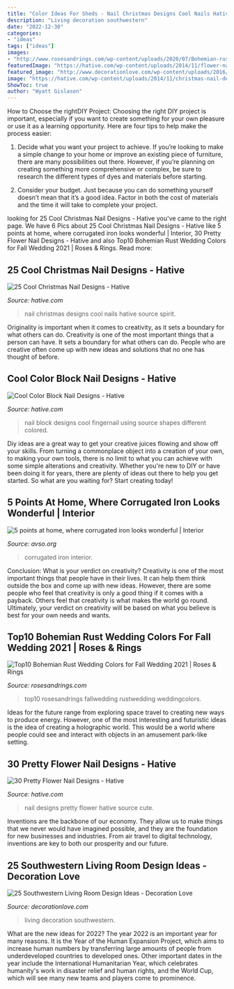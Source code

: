 ```yaml
---
title: "Color Ideas For Sheds - Nail Christmas Designs Cool Nails Hative Source Spirit"
description: "Living decoration southwestern"
date: "2022-12-30"
categories:
- "ideas"
tags: ["ideas"]
images:
- "http://www.rosesandrings.com/wp-content/uploads/2020/07/Bohemian-rust-dusty-orange-wedding-color-ideas.jpg"
featuredImage: "https://hative.com/wp-content/uploads/2014/11/flower-nail-designs/12-pretty-flower-nail-designs.jpg"
featured_image: "http://www.decorationlove.com/wp-content/uploads/2016/04/Southwestern-Living-Room-Design-Inspiration.jpg"
image: "https://hative.com/wp-content/uploads/2014/11/christmas-nail-designs/5-cool-christmas-nail-designs.jpg"
ShowToc: true
author: "Wyatt Gislason"
---
```



How to Choose the rightDIY Project:
Choosing the right DIY project is important, especially if you want to create something for your own pleasure or use it as a learning opportunity. Here are four tips to help make the process easier:
1. Decide what you want your project to achieve. If you’re looking to make a simple change to your home or improve an existing piece of furniture, there are many possibilities out there. However, if you’re planning on creating something more comprehensive or complex, be sure to research the different types of dyes and materials before starting.

2. Consider your budget. Just because you can do something yourself doesn’t mean that it’s a good idea. Factor in both the cost of materials and the time it will take to complete your project.

	

		
looking for 25 Cool Christmas Nail Designs - Hative you've came to the right page. We have 6 Pics about 25 Cool Christmas Nail Designs - Hative like 5 points at home, where corrugated iron looks wonderful | Interior, 30 Pretty Flower Nail Designs - Hative and also Top10 Bohemian Rust Wedding Colors for Fall Wedding 2021 | Roses &amp; Rings. Read more:
		
    
## 25 Cool Christmas Nail Designs - Hative

<img loading=lazy src="https://hative.com/wp-content/uploads/2014/11/christmas-nail-designs/5-cool-christmas-nail-designs.jpg" onerror="this.onerror=null;this.src='https://tse1.mm.bing.net/th?id=OIP.ZWaHkPEabMPKY1XPwSjsBwHaLS&amp;pid=15.1';" alt="25 Cool Christmas Nail Designs - Hative">

_Source: hative.com_

>nail christmas designs cool nails hative source spirit. 

	

Originality is important when it comes to creativity, as it sets a boundary for what others can do.
Creativity is one of the most important things that a person can have. It sets a boundary for what others can do. People who are creative often come up with new ideas and solutions that no one has thought of before.

    
## Cool Color Block Nail Designs - Hative

<img loading=lazy src="https://hative.com/wp-content/uploads/2014/11/color-block-nail-designs/6-color-block-nail-designs.jpg" onerror="this.onerror=null;this.src='https://tse4.mm.bing.net/th?id=OIP.zCgub5iwRDbvFUFMhhvCMQHaLH&amp;pid=15.1';" alt="Cool Color Block Nail Designs - Hative">

_Source: hative.com_

>nail block designs cool fingernail using source shapes different colored. 

	

Diy ideas are a great way to get your creative juices flowing and show off your skills. From turning a commonplace object into a creation of your own, to making your own tools, there is no limit to what you can achieve with some simple alterations and creativity. Whether you're new to DIY or have been doing it for years, there are plenty of ideas out there to help you get started. So what are you waiting for? Start creating today!

    
## 5 Points At Home, Where Corrugated Iron Looks Wonderful | Interior

<img loading=lazy src="https://www.avso.org/wp-content/uploads/2014/11/5-points-at-home-where-corrugated-iron-looks-wonderful-1415266620.jpg" onerror="this.onerror=null;this.src='https://tse1.mm.bing.net/th?id=OIP.z6XjAi8_b5g4eUh_yeoPXAHaLH&amp;pid=15.1';" alt="5 points at home, where corrugated iron looks wonderful | Interior">

_Source: avso.org_

>corrugated iron interior. 

	

Conclusion: What is your verdict on creativity?
Creativity is one of the most important things that people have in their lives. It can help them think outside the box and come up with new ideas. However, there are some people who feel that creativity is only a good thing if it comes with a payback. Others feel that creativity is what makes the world go round. Ultimately, your verdict on creativity will be based on what you believe is best for your own needs and wants.

    
## Top10 Bohemian Rust Wedding Colors For Fall Wedding 2021 | Roses &amp; Rings

<img loading=lazy src="http://www.rosesandrings.com/wp-content/uploads/2020/07/Bohemian-rust-dusty-orange-wedding-color-ideas.jpg" onerror="this.onerror=null;this.src='https://tse3.mm.bing.net/th?id=OIP.UzIfN2LGc66YOL2ce0xA9wHaRw&amp;pid=15.1';" alt="Top10 Bohemian Rust Wedding Colors for Fall Wedding 2021 | Roses &amp; Rings">

_Source: rosesandrings.com_

>top10 rosesandrings fallwedding rustwedding weddingcolors. 

	

Ideas for the future range from exploring space travel to creating new ways to produce energy. However, one of the most interesting and futuristic ideas is the idea of creating a holographic world. This would be a world where people could see and interact with objects in an amusement park-like setting.

    
## 30 Pretty Flower Nail Designs - Hative

<img loading=lazy src="https://hative.com/wp-content/uploads/2014/11/flower-nail-designs/12-pretty-flower-nail-designs.jpg" onerror="this.onerror=null;this.src='https://tse4.mm.bing.net/th?id=OIP.mRKtugqKCQ-82dtkykivvgHaLJ&amp;pid=15.1';" alt="30 Pretty Flower Nail Designs - Hative">

_Source: hative.com_

>nail designs pretty flower hative source cute. 

	

Inventions are the backbone of our economy. They allow us to make things that we never would have imagined possible, and they are the foundation for new businesses and industries. From air travel to digital technology, inventions are key to both our prosperity and our future.

    
## 25 Southwestern Living Room Design Ideas - Decoration Love

<img loading=lazy src="http://www.decorationlove.com/wp-content/uploads/2016/04/Southwestern-Living-Room-Design-Inspiration.jpg" onerror="this.onerror=null;this.src='https://tse4.mm.bing.net/th?id=OIP.fRcPORZluzOqJW0hcShp6gHaJ4&amp;pid=15.1';" alt="25 Southwestern Living Room Design Ideas - Decoration Love">

_Source: decorationlove.com_

>living decoration southwestern. 

	

What are the new ideas for 2022?
The year 2022 is an important year for many reasons. It is the Year of the Human Expansion Project, which aims to increase human numbers by transferring large amounts of people from underdeveloped countries to developed ones. Other important dates in the year include the International Humanitarian Year, which celebrates humanity's work in disaster relief and human rights, and the World Cup, which will see many new teams and players come to prominence.

